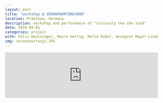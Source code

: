 ```yaml
---
layout: post
title: "workshop @ VERANTWORTUNG3000"
location: Prädikow, Germany
description: workshop and performance of "curiously tea she said"
date: 2016-09-01
categories: project
with: Felix Hautzinger, Mauro Hertig, Malte Kobel, Annegret Mayer-Lindenberg, David Meier and Yulan Yu
img: verantwortung1.JPG
---
```


<iframe src="https://player.vimeo.com/video/196458352?byline=0&portrait=0" width="100%" frameborder="0" webkitallowfullscreen mozallowfullscreen allowfullscreen></iframe>